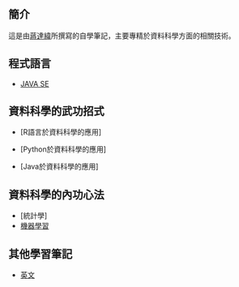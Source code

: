 ## 簡介
 這是由[蔣達緯](https://www.facebook.com/djaing1)所撰寫的自學筆記，主要專精於資料科學方面的相關技術。

## 程式語言

- [JAVA SE](https://mirdex.github.io/JavaSE/)

## 資料科學的武功招式

- [R語言於資料科學的應用]

- [Python於資料科學的應用]

- [Java於資料科學的應用]

## 資料科學的內功心法

- [統計學]
- [機器學習](https://mirdex.github.io/mirdex_learning/)

## 其他學習筆記

- [英文](https://mirdex.github.io/Study-English/)
